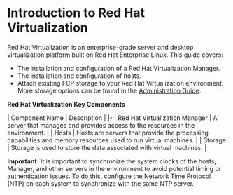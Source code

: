 # Introduction to Red Hat Virtualization

Red Hat Virtualization is an enterprise-grade server and desktop virtualization platform built on Red Hat Enterprise Linux. This guide covers:

* The installation and configuration of a Red Hat Virtualization Manager.
* The installation and configuration of hosts.
* Attach existing FCP storage to your Red Hat Virtualization environment. More storage options can be found in the [Administration Guide](https://access.redhat.com/documentation/en/red-hat-virtualization/4.0/single/administration-guide/#chap-Storage).

**Red Hat Virtualization Key Components**

| Component Name | Description |
|-
| Red Hat Virtualization Manager | A server that manages and provides access to the resources in the environment. |
| Hosts | Hosts are servers that provide the processing capabilities and memory resources used to run virtual machines. |
| Storage | Storage is used to store the data associated with virtual machines. |

**Important:** It is important to synchronize the system clocks of the hosts, Manager, and other servers in the environment to avoid potential timing or authentication issues. To do this, configure the Network Time Protocol (NTP) on each system to synchronize with the same NTP server.




